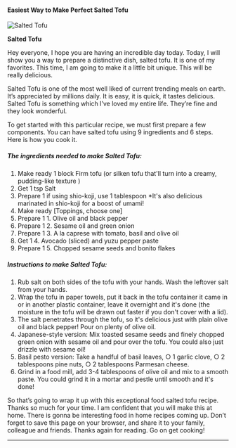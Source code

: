             

#### Easiest Way to Make Perfect Salted Tofu

![Salted Tofu](https://img-global.cpcdn.com/recipes/5667817312485376/751x532cq70/salted-tofu-recipe-main-photo.jpg)

**Salted Tofu**

Hey everyone, I hope you are having an incredible day today. Today, I will show you a way to prepare a distinctive dish, salted tofu. It is one of my favorites. This time, I am going to make it a little bit unique. This will be really delicious.

Salted Tofu is one of the most well liked of current trending meals on earth. It’s appreciated by millions daily. It is easy, it is quick, it tastes delicious. Salted Tofu is something which I’ve loved my entire life. They’re fine and they look wonderful.

To get started with this particular recipe, we must first prepare a few components. You can have salted tofu using 9 ingredients and 6 steps. Here is how you cook it.

##### The ingredients needed to make Salted Tofu:

1.  Make ready 1 block Firm tofu (or silken tofu that'll turn into a creamy, pudding-like texture )
2.  Get 1 tsp Salt
3.  Prepare 1 if using shio-koji, use 1 tablespoon \*It's also delicious marinated in shio-koji for a boost of umami!
4.  Make ready \[Toppings, choose one\]
5.  Prepare 1 1. Olive oil and black pepper
6.  Prepare 1 2. Sesame oil and green onion
7.  Prepare 1 3. A la caprese with tomato, basil and olive oil
8.  Get 1 4. Avocado (sliced) and yuzu pepper paste
9.  Prepare 1 5. Chopped sesame seeds and bonito flakes

##### Instructions to make Salted Tofu:

1.  Rub salt on both sides of the tofu with your hands. Wash the leftover salt from your hands.
2.  Wrap the tofu in paper towels, put it back in the tofu container it came in or in another plastic container, leave it overnight and it's done (the moisture in the tofu will be drawn out faster if you don't cover with a lid).
3.  The salt penetrates through the tofu, so it's delicious just with plain olive oil and black pepper! Pour on plenty of olive oil.
4.  Japanese-style version: Mix toasted sesame seeds and finely chopped green onion with sesame oil and pour over the tofu. You could also just drizzle with sesame oil!
5.  Basil pesto version: Take a handful of basil leaves, ○ 1 garlic clove, ○ 2 tablespoons pine nuts, ○ 2 tablespoons Parmesan cheese.
6.  Grind in a food mill, add 3-4 tablespoons of olive oil and mix to a smooth paste. You could grind it in a mortar and pestle until smooth and it's done!

So that’s going to wrap it up with this exceptional food salted tofu recipe. Thanks so much for your time. I am confident that you will make this at home. There is gonna be interesting food in home recipes coming up. Don’t forget to save this page on your browser, and share it to your family, colleague and friends. Thanks again for reading. Go on get cooking!

* * *